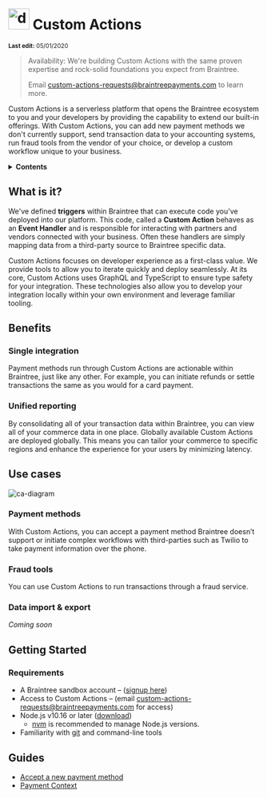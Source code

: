 # <img src="https://user-images.githubusercontent.com/1217116/73565740-d2d7e900-4427-11ea-8d5b-b5692c425de0.png" alt="drawing" width="42" /> Custom Actions

<sup>**Last edit:** 05/01/2020</sup>

> Availability: We're building Custom Actions with the same proven expertise and rock-solid foundations you expect from Braintree.
>
> Email custom-actions-requests@braintreepayments.com to learn more.

Custom Actions is a serverless platform that opens the Braintree ecosystem to you and your developers by providing the capability to extend our built-in offerings. With Custom Actions, you can add new payment methods we don't currently support, send transaction data to your accounting systems, run fraud tools from the vendor of your choice, or develop a custom workflow unique to your business.

<details>
<summary><strong>Contents</strong></summary>

- [<img src="https://user-images.githubusercontent.com/1217116/73565740-d2d7e900-4427-11ea-8d5b-b5692c425de0.png" alt="drawing" width="42" /> Custom Actions](#img-src%22httpsuser-imagesgithubusercontentcom121711673565740-d2d7e900-4427-11ea-8d5b-b5692c425de0png%22-alt%22drawing%22-width%2242%22--custom-actions)
  - [What is it?](#what-is-it)
  - [Benefits](#benefits)
    - [Single integration](#single-integration)
    - [Unified reporting](#unified-reporting)
  - [Use cases](#use-cases)
    - [Payment methods](#payment-methods)
    - [Fraud tools](#fraud-tools)
    - [Data import & export](#data-import--export)
  - [Getting Started](#getting-started)
    - [Requirements](#requirements)
  - [Guides](#guides)
    </details>

## What is it?

We've defined **triggers** within Braintree that can execute code you've deployed into our platform. This code, called a **Custom Action** behaves as an **Event Handler** and is responsible for interacting with partners and vendors connected with your business. Often these handlers are simply mapping data from a third-party source to Braintree specific data.

Custom Actions focuses on developer experience as a first-class value. We provide tools to allow you to iterate quickly and deploy seamlessly. At its core, Custom Actions uses GraphQL and TypeScript to ensure type safety for your integration. These technologies also allow you to develop your integration locally within your own environment and leverage familiar tooling.

## Benefits

### Single integration

Payment methods run through Custom Actions are actionable within Braintree, just like any other. For example, you can initiate refunds or settle transactions the same as you would for a card payment.

### Unified reporting

By consolidating all of your transaction data within Braintree, you can view all of your commerce data in one place.
Globally available
Custom Actions are deployed globally. This means you can tailor your commerce to specific regions and enhance the experience for your users by minimizing latency.

## Use cases

![ca-diagram](https://user-images.githubusercontent.com/1217116/73570150-695cd800-4431-11ea-8bc0-6b3ad83c9d79.png)

### Payment methods

With Custom Actions, you can accept a payment method Braintree doesn’t support or initiate complex workflows with third-parties such as Twilio to take payment information over the phone.

### Fraud tools

You can use Custom Actions to run transactions through a fraud service.

### Data import & export

_Coming soon_

## Getting Started

### Requirements

- A Braintree sandbox account – ([signup here](https://www.braintreepayments.com/sandbox))
- Access to Custom Actions – (email custom-actions-requests@braintreepayments.com for access)
- Node.js v10.16 or later ([download](https://nodejs.org/en/download/))
  - [nvm](https://github.com/nvm-sh/nvm) is recommended to manage Node.js versions.
- Familiarity with [git](https://git-scm.com/) and command-line tools

## Guides

- [Accept a new payment method](./guides/accept-a-new-payment-method.md)
- [Payment Context](./concepts/payment-context.md)

